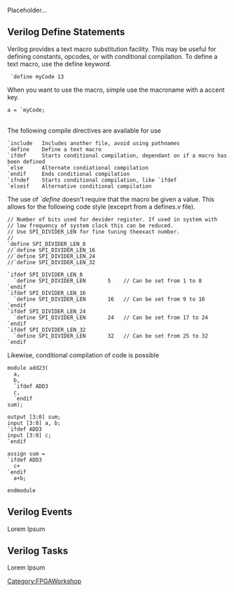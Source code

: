 Placeholder...

## Verilog Define Statements

Verilog provides a text macro substitution facility. This may be useful
for defining constants, opcodes, or with conditional compilation. To
define a text macro, use the define keyword.

     `define myCode 13 

When you want to use the macro, simple use the macroname with a accent
key.

    a = `myCode;

\
The following compile directives are available for use

    `include   Includes another file, avoid using pathnames
    `define    Define a text macro
    `ifdef     Starts conditional compilation, dependant on if a macro has been defined
    `else      Alternate condiational compilation
    `endif     Ends conditional compilation
    `ifndef    Starts conditional compilation, like `ifdef
    `elseif    Alternative conditional compilation

The use of *\`define* doesn't require that the macro be given a value.
This allows for the following code style (exceprt from a defines.v
file).

    // Number of bits used for devider register. If used in system with
    // low frequency of system clock this can be reduced.
    // Use SPI_DIVIDER_LEN for fine tuning theexact number.
    //
    `define SPI_DIVIDER_LEN_8
    //`define SPI_DIVIDER_LEN_16
    //`define SPI_DIVIDER_LEN_24
    //`define SPI_DIVIDER_LEN_32

    `ifdef SPI_DIVIDER_LEN_8
      `define SPI_DIVIDER_LEN       5    // Can be set from 1 to 8
    `endif                                                          
    `ifdef SPI_DIVIDER_LEN_16                                       
      `define SPI_DIVIDER_LEN       16   // Can be set from 9 to 16
    `endif                                                          
    `ifdef SPI_DIVIDER_LEN_24                                       
      `define SPI_DIVIDER_LEN       24   // Can be set from 17 to 24
    `endif                                                          
    `ifdef SPI_DIVIDER_LEN_32                                       
      `define SPI_DIVIDER_LEN       32   // Can be set from 25 to 32 
    `endif

Likewise, conditional compilation of code is possible

    module add23( 
      a,
      b,
      `ifdef ADD3 
      c,
      `endif
    sum);

    output [3:0] sum;
    input [3:0] a, b;
    `ifdef ADD3
    input [3:0] c;
    `endif

    assign sum = 
    `ifdef ADD3
      c+
    `endif
      a+b;

    endmodule

## Verilog Events

Lorem Ipsum

## Verilog Tasks

Lorem Ipsum

[Category:FPGAWorkshop](Category:FPGAWorkshop)
